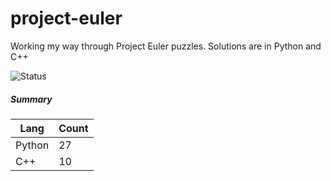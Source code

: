 # project-euler

Working my way through Project Euler puzzles. Solutions are in Python and C++

![Status](https://img.shields.io/badge/status-27%2F566-brightgreen.svg)

##### Summary

| Lang   | Count|
|--------|------|
| Python |  27  |
| C++    |  10  |
